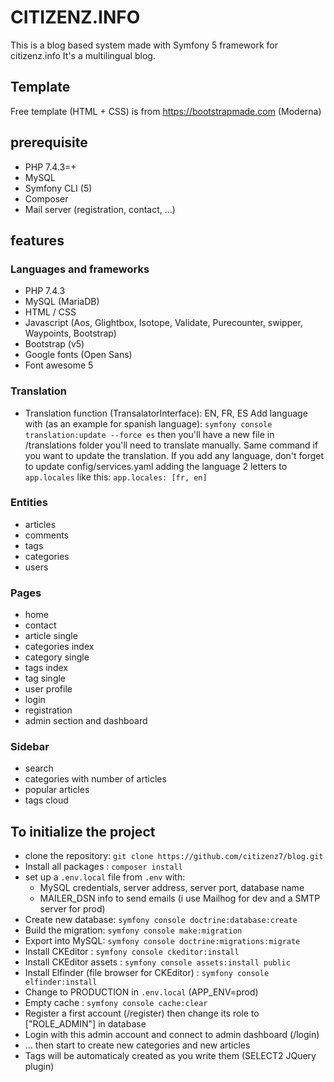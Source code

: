 # CITIZENZ.INFO
This is a blog based system made with Symfony 5 framework for citizenz.info
It's a multilingual blog.

## Template
Free template (HTML + CSS) is from https://bootstrapmade.com (Moderna)

## prerequisite 
* PHP 7.4.3=+
* MySQL
* Symfony CLI (5)
* Composer
* Mail server (registration, contact, ...)

## features 
### Languages and frameworks
* PHP 7.4.3
* MySQL (MariaDB)
* HTML / CSS
* Javascript (Aos, Glightbox, Isotope, Validate, Purecounter, swipper, Waypoints, Bootstrap)
* Bootstrap (v5)
* Google fonts (Open Sans)
* Font awesome 5
### Translation
* Translation function (TransalatorInterface): EN, FR, ES
Add language with (as an example for spanish language): `symfony console translation:update --force es` then you'll have a new file in /translations folder you'll need to translate manually. Same command if you want to update the translation.
If you add any language, don't forget to update config/services.yaml adding the language 2 letters to `app.locales` like this:
`app.locales: [fr, en]`
### Entities
* articles
* comments
* tags
* categories
* users
### Pages
* home
* contact
* article single
* categories index
* category single
* tags index
* tag single
* user profile
* login
* registration
* admin section and dashboard
### Sidebar
* search
* categories with number of articles
* popular articles
* tags cloud

## To initialize the project 
* clone the repository: `git clone https://github.com/citizenz7/blog.git`
* Install all packages : `composer install`
* set up a `.env.local` file from `.env` with:
    * MySQL credentials, server address, server port, database name
    * MAILER_DSN info to send emails (i use Mailhog for dev and a SMTP server for prod)
* Create new database: `symfony console doctrine:database:create`
* Build the migration: `symfony console make:migration`
* Export into MySQL: `symfony console doctrine:migrations:migrate`
* Install CKEditor : `symfony console ckeditor:install`
* Install CKEditor assets : `symfony console assets:install public`
* Install Elfinder (file browser for CKEditor) : `symfony console elfinder:install`
* Change to PRODUCTION in `.env.local` (APP_ENV=prod)
* Empty cache : `symfony console cache:clear`
* Register a first account (/register) then change its role to ["ROLE_ADMIN"] in database
* Login with this admin account and connect to admin dashboard (/login)
* ... then start to create new categories and new articles
* Tags will be automaticaly created as you write them (SELECT2 JQuery plugin)
